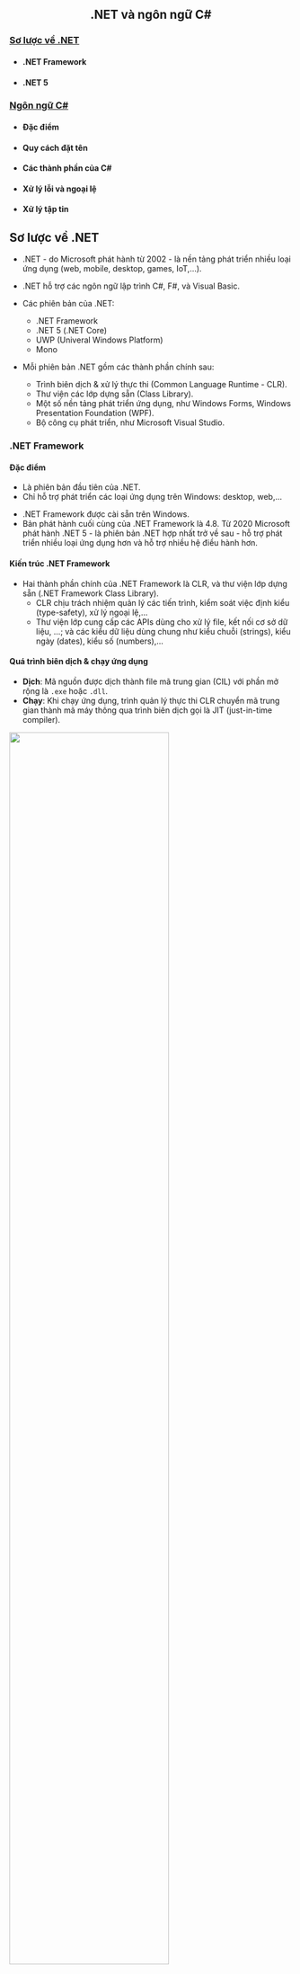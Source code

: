 <h2 align="center"> 
.NET và ngôn ngữ C#
</h2>

<div class="header">
<h3><a href="#dotnet">Sơ lược về .NET</a></h3>
<ul>
    <li><h4>.NET Framework</h4></li>
    <li><h4>.NET 5</h4></li>
</ul>

<h3><a href="#csconcepts">Ngôn ngữ C#</a></h3>
<ul>
    <li>
        <h4>Đặc điểm</h4>
    </li>
    <li>
        <h4>Quy cách đặt tên </h4>
    </li>
    <li>
        <h4>Các thành phần của C# </h4>
    </li>
    <li>
        <h4>Xử lý lỗi và ngoại lệ </h4>
    </li>
    <li>
        <h4>Xử lý tập tin </h4>
    </li>
</ul>

</div>


## <a name="dotnet">Sơ lược về .NET </a>
- .NET - do Microsoft phát hành từ 2002 - là nền tảng phát triển nhiều loại ứng dụng (web, mobile, desktop, games, IoT,...).
- .NET hỗ trợ các ngôn ngữ lập trình C#, F#, và Visual Basic.

- Các phiên bản của .NET:
    - .NET Framework
    - .NET 5 (.NET Core)
    - UWP (Univeral Windows Platform)
    - Mono

- Mỗi phiên bản .NET gồm các thành phần chính sau:
    - Trình biên dịch & xử lý thực thi (Common Language Runtime - CLR).
    - Thư viện các lớp dựng sẵn (Class Library).
    - Một số nền tảng phát triển ứng dụng, như Windows Forms, Windows Presentation Foundation (WPF).
    - Bộ công cụ phát triển, như Microsoft Visual Studio. 


### .NET Framework
#### Đặc điểm
- Là phiên bản đầu tiên của .NET.
- Chỉ hỗ trợ phát triển các loại ứng dụng trên Windows: desktop, web,...
<div class="info">
  <p>
  <ul>
    <li>
         .NET Framework được cài sẵn trên Windows. 
    </li>
    <li>
        Bản phát hành cuối cùng của .NET Framework là 4.8. Từ 2020 Microsoft phát hành .NET 5 - là phiên bản .NET hợp nhất trở về sau - hỗ trợ phát triển nhiều loại ứng dụng hơn và hỗ trợ nhiều hệ điều hành hơn.
    </li>
  </ul>
  </p>
</div>

#### Kiến trúc .NET Framework
- Hai thành phần chính của .NET Framework là CLR, và thư viện lớp dựng sẵn (.NET Framework Class Library). 
    * CLR chịu trách nhiệm quản lý các tiến trình, kiểm soát việc định kiểu (type-safety), xử lý ngoại lệ,...
    * Thư viện lớp cung cấp các APIs dùng cho xử lý file, kết nối cơ sở dữ liệu, ...; và các kiểu dữ liệu dùng chung như kiểu chuỗi (strings), kiểu ngày (dates), kiểu số (numbers),...

#### Quá trình biên dịch & chạy ứng dụng
- **Dịch**: Mã nguồn được dịch thành file mã trung gian (CIL) với phần mở rộng là `.exe` hoặc `.dll`. 
- **Chạy**: Khi chạy ứng dụng, trình quản lý thực thi CLR chuyển mã trung gian thành mã máy thông qua trình biên dịch gọi là JIT (just-in-time compiler).

<img src="figs/swimlane-architecture-framework.svg" width="75%">


### .NET 5 (.NET Core)
- Là phiên bản .NET hợp nhất, cung cấp khả năng phát triển nhiều loại ứng dụng với nhiều hệ điều hành (cross-plaform).
- Các loại ứng dụng: Desktop, Web, Mobile, Windows Forms, WPF, Games, IoT, Console,...
- Các hệ điều hành: Windows, macOS, Linux, Android, iOS, ...
- Mã nguồn mở trên [GitHub](https://github.com/dotnet).

<div class="goodpractice">
  <p>
    <ul>
       Nên dùng .NET 5 trở về sau nếu phát triển một ứng dụng mới.
    <ul>
  </p>
</div>

### Ngôn ngữ lập trình C#

#### [Quy cách đặt tên trong C#](naming.md)

### <a name="resources">Tài liệu tham khảo</a>

#### [Microsoft: .NET Framework documentation](https://docs.microsoft.com/en-us/dotnet/framework/)
#### [Microsoft: C# tutorial](https://docs.microsoft.com/en-us/dotnet/csharp/)
#### [Microsoft: .NET tutorial](https://dotnet.microsoft.com/learn/dotnet/in-browser-tutorial/)
#### [W3Schools.com: C# tutorial](https://www.w3schools.com/cs/index.php/)
#### [Visual Studio Code: Working with C#](https://code.visualstudio.com/docs/languages/csharp/)
